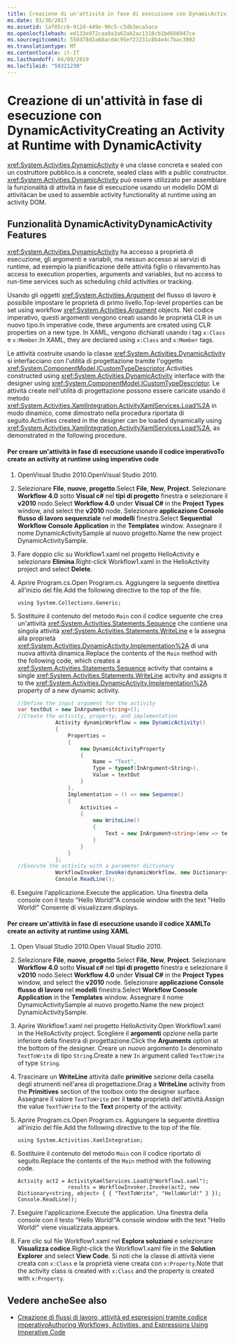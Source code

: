 ```yaml
---
title: Creazione di un'attività in fase di esecuzione con DynamicActivity
ms.date: 03/30/2017
ms.assetid: 1af85cc6-912d-449e-90c5-c5db3eca5ace
ms.openlocfilehash: ed133e972caa9a3a62ab2ac1310cb1bd666947ce
ms.sourcegitcommit: 558d78d2a68acd4c95ef23231c8b4e4c7bac3902
ms.translationtype: MT
ms.contentlocale: it-IT
ms.lasthandoff: 04/09/2019
ms.locfileid: "59321230"
---
```

# <a name="creating-an-activity-at-runtime-with-dynamicactivity"></a><span data-ttu-id="bd366-102">Creazione di un'attività in fase di esecuzione con DynamicActivity</span><span class="sxs-lookup"><span data-stu-id="bd366-102">Creating an Activity at Runtime with DynamicActivity</span></span>
<xref:System.Activities.DynamicActivity> <span data-ttu-id="bd366-103">è una classe concreta e sealed con un costruttore pubblico.</span><span class="sxs-lookup"><span data-stu-id="bd366-103">is a concrete, sealed class with a public constructor.</span></span> <xref:System.Activities.DynamicActivity> <span data-ttu-id="bd366-104">può essere utilizzato per assemblare la funzionalità di attività in fase di esecuzione usando un modello DOM di attività</span><span class="sxs-lookup"><span data-stu-id="bd366-104">can be used to assemble activity functionality at runtime using an activity DOM.</span></span>  
  
## <a name="dynamicactivity-features"></a><span data-ttu-id="bd366-105">Funzionalità DynamicActivity</span><span class="sxs-lookup"><span data-stu-id="bd366-105">DynamicActivity Features</span></span>  
 <xref:System.Activities.DynamicActivity> <span data-ttu-id="bd366-106">ha accesso a proprietà di esecuzione, gli argomenti e variabili, ma nessun accesso ai servizi di runtime, ad esempio la pianificazione delle attività figlio o rilevamento.</span><span class="sxs-lookup"><span data-stu-id="bd366-106">has access to execution properties, arguments and variables, but no access to run-time services such as scheduling child activities or tracking.</span></span>  
  
 <span data-ttu-id="bd366-107">Usando gli oggetti <xref:System.Activities.Argument> del flusso di lavoro è possibile impostare le proprietà di primo livello.</span><span class="sxs-lookup"><span data-stu-id="bd366-107">Top-level properties can be set using workflow <xref:System.Activities.Argument> objects.</span></span> <span data-ttu-id="bd366-108">Nel codice imperativo, questi argomenti vengono creati usando le proprietà CLR in un nuovo tipo.</span><span class="sxs-lookup"><span data-stu-id="bd366-108">In imperative code, these arguments are created using CLR properties on a new type.</span></span> <span data-ttu-id="bd366-109">In XAML, vengono dichiarati usando i tag `x:Class` e `x:Member`.</span><span class="sxs-lookup"><span data-stu-id="bd366-109">In XAML, they are declared using `x:Class` and `x:Member` tags.</span></span>  
  
 <span data-ttu-id="bd366-110">Le attività costruite usando la classe <xref:System.Activities.DynamicActivity> si interfacciano con l'utilità di progettazione tramite l'oggetto <xref:System.ComponentModel.ICustomTypeDescriptor>.</span><span class="sxs-lookup"><span data-stu-id="bd366-110">Activities constructed using <xref:System.Activities.DynamicActivity> interface with the designer using <xref:System.ComponentModel.ICustomTypeDescriptor>.</span></span> <span data-ttu-id="bd366-111">Le attività create nell'utilità di progettazione possono essere caricate usando il metodo <xref:System.Activities.XamlIntegration.ActivityXamlServices.Load%2A> in modo dinamico, come dimostrato nella procedura riportata di seguito.</span><span class="sxs-lookup"><span data-stu-id="bd366-111">Activities created in the designer can be loaded dynamically using <xref:System.Activities.XamlIntegration.ActivityXamlServices.Load%2A>, as demonstrated in the following procedure.</span></span>  
  
#### <a name="to-create-an-activity-at-runtime-using-imperative-code"></a><span data-ttu-id="bd366-112">Per creare un'attività in fase di esecuzione usando il codice imperativo</span><span class="sxs-lookup"><span data-stu-id="bd366-112">To create an activity at runtime using imperative code</span></span>  
  
1. <span data-ttu-id="bd366-113">OpenVisual Studio 2010.</span><span class="sxs-lookup"><span data-stu-id="bd366-113">OpenVisual Studio 2010.</span></span>  
  
2. <span data-ttu-id="bd366-114">Selezionare **File**, **nuove**, **progetto**.</span><span class="sxs-lookup"><span data-stu-id="bd366-114">Select **File**, **New**, **Project**.</span></span> <span data-ttu-id="bd366-115">Selezionare **Workflow 4.0** sotto **Visual c#** nel **tipi di progetto** finestra e selezionare il **v2010** nodo.</span><span class="sxs-lookup"><span data-stu-id="bd366-115">Select **Workflow 4.0** under **Visual C#** in the **Project Types** window, and select the **v2010** node.</span></span> <span data-ttu-id="bd366-116">Selezionare **applicazione Console flusso di lavoro sequenziale** nel **modelli** finestra.</span><span class="sxs-lookup"><span data-stu-id="bd366-116">Select **Sequential Workflow Console Application** in the **Templates** window.</span></span> <span data-ttu-id="bd366-117">Assegnare il nome DynamicActivitySample al nuovo progetto.</span><span class="sxs-lookup"><span data-stu-id="bd366-117">Name the new project DynamicActivitySample.</span></span>  
  
3. <span data-ttu-id="bd366-118">Fare doppio clic su Workflow1.xaml nel progetto HelloActivity e selezionare **Elimina**.</span><span class="sxs-lookup"><span data-stu-id="bd366-118">Right-click Workflow1.xaml in the HelloActivity project and select **Delete**.</span></span>  
  
4. <span data-ttu-id="bd366-119">Aprire Program.cs.</span><span class="sxs-lookup"><span data-stu-id="bd366-119">Open Program.cs.</span></span> <span data-ttu-id="bd366-120">Aggiungere la seguente direttiva all'inizio del file.</span><span class="sxs-lookup"><span data-stu-id="bd366-120">Add the following directive to the top of the file.</span></span>  
  
    ```  
    using System.Collections.Generic;  
    ```  
  
5. <span data-ttu-id="bd366-121">Sostituire il contenuto del metodo `Main` con il codice seguente che crea un'attività <xref:System.Activities.Statements.Sequence> che contiene una singola attività <xref:System.Activities.Statements.WriteLine> e la assegna alla proprietà <xref:System.Activities.DynamicActivity.Implementation%2A> di una nuova attività dinamica.</span><span class="sxs-lookup"><span data-stu-id="bd366-121">Replace the contents of the `Main` method with the following code, which creates a <xref:System.Activities.Statements.Sequence> activity that contains a single <xref:System.Activities.Statements.WriteLine> activity and assigns it to the <xref:System.Activities.DynamicActivity.Implementation%2A> property of a new dynamic activity.</span></span>  
  
    ```csharp  
    //Define the input argument for the activity  
    var textOut = new InArgument<string>();  
    //Create the activity, property, and implementation  
                Activity dynamicWorkflow = new DynamicActivity()  
                {  
                    Properties =   
                    {  
                        new DynamicActivityProperty  
                        {  
                            Name = "Text",  
                            Type = typeof(InArgument<String>),  
                            Value = textOut  
                        }  
                    },  
                    Implementation = () => new Sequence()  
                    {  
                        Activities =   
                        {  
                            new WriteLine()  
                            {  
                                Text = new InArgument<string>(env => textOut.Get(env))  
                            }  
                        }  
                    }  
                };  
    //Execute the activity with a parameter dictionary  
                WorkflowInvoker.Invoke(dynamicWorkflow, new Dictionary<string, object> { { "Text", "Hello World!" } });  
                Console.ReadLine();  
    ```  
  
6. <span data-ttu-id="bd366-122">Eseguire l'applicazione.</span><span class="sxs-lookup"><span data-stu-id="bd366-122">Execute the application.</span></span> <span data-ttu-id="bd366-123">Una finestra della console con il testo "Hello World!"</span><span class="sxs-lookup"><span data-stu-id="bd366-123">A console window with the text "Hello World!"</span></span> <span data-ttu-id="bd366-124">Consente di visualizzare.</span><span class="sxs-lookup"><span data-stu-id="bd366-124">displays.</span></span>  
  
#### <a name="to-create-an-activity-at-runtime-using-xaml"></a><span data-ttu-id="bd366-125">Per creare un'attività in fase di esecuzione usando il codice XAML</span><span class="sxs-lookup"><span data-stu-id="bd366-125">To create an activity at runtime using XAML</span></span>  
  
1. <span data-ttu-id="bd366-126">Open Visual Studio 2010.</span><span class="sxs-lookup"><span data-stu-id="bd366-126">Open Visual Studio 2010.</span></span>  
  
2. <span data-ttu-id="bd366-127">Selezionare **File**, **nuove**, **progetto**.</span><span class="sxs-lookup"><span data-stu-id="bd366-127">Select **File**, **New**, **Project**.</span></span> <span data-ttu-id="bd366-128">Selezionare **Workflow 4.0** sotto **Visual c#** nel **tipi di progetto** finestra e selezionare il **v2010** nodo.</span><span class="sxs-lookup"><span data-stu-id="bd366-128">Select **Workflow 4.0** under **Visual C#** in the **Project Types** window, and select the **v2010** node.</span></span> <span data-ttu-id="bd366-129">Selezionare **applicazione Console flusso di lavoro** nel **modelli** finestra.</span><span class="sxs-lookup"><span data-stu-id="bd366-129">Select  **Workflow Console Application** in the **Templates** window.</span></span> <span data-ttu-id="bd366-130">Assegnare il nome DynamicActivitySample al nuovo progetto.</span><span class="sxs-lookup"><span data-stu-id="bd366-130">Name the new project DynamicActivitySample.</span></span>  
  
3. <span data-ttu-id="bd366-131">Aprire Workflow1.xaml nel progetto HelloActivity.</span><span class="sxs-lookup"><span data-stu-id="bd366-131">Open Workflow1.xaml in the HelloActivity project.</span></span> <span data-ttu-id="bd366-132">Scegliere il **argomenti** opzione nella parte inferiore della finestra di progettazione.</span><span class="sxs-lookup"><span data-stu-id="bd366-132">Click the **Arguments** option at the bottom of the designer.</span></span> <span data-ttu-id="bd366-133">Creare un nuovo argomento `In` denominato `TextToWrite` di tipo `String`.</span><span class="sxs-lookup"><span data-stu-id="bd366-133">Create a new `In` argument called `TextToWrite` of type `String`.</span></span>  
  
4. <span data-ttu-id="bd366-134">Trascinare un **WriteLine** attività dalle **primitive** sezione della casella degli strumenti nell'area di progettazione.</span><span class="sxs-lookup"><span data-stu-id="bd366-134">Drag a **WriteLine** activity from the **Primitives** section of the toolbox onto the designer surface.</span></span> <span data-ttu-id="bd366-135">Assegnare il valore `TextToWrite` per il **testo** proprietà dell'attività.</span><span class="sxs-lookup"><span data-stu-id="bd366-135">Assign the value `TextToWrite` to the **Text** property of the activity.</span></span>  
  
5. <span data-ttu-id="bd366-136">Aprire Program.cs.</span><span class="sxs-lookup"><span data-stu-id="bd366-136">Open Program.cs.</span></span> <span data-ttu-id="bd366-137">Aggiungere la seguente direttiva all'inizio del file.</span><span class="sxs-lookup"><span data-stu-id="bd366-137">Add the following directive to the top of the file.</span></span>  
  
    ```  
    using System.Activities.XamlIntegration;  
    ```  
  
6. <span data-ttu-id="bd366-138">Sostituire il contenuto del metodo `Main` con il codice riportato di seguito.</span><span class="sxs-lookup"><span data-stu-id="bd366-138">Replace the contents of the `Main` method with the following code.</span></span>  
  
    ```  
    Activity act2 = ActivityXamlServices.Load(@"Workflow1.xaml");  
                    results = WorkflowInvoker.Invoke(act2, new Dictionary<string, object> { { "TextToWrite", "HelloWorld!" } });  
    Console.ReadLine();  
    ```  
  
7. <span data-ttu-id="bd366-139">Eseguire l'applicazione.</span><span class="sxs-lookup"><span data-stu-id="bd366-139">Execute the application.</span></span> <span data-ttu-id="bd366-140">Una finestra della console con il testo "Hello World!"</span><span class="sxs-lookup"><span data-stu-id="bd366-140">A console window with the text "Hello World!"</span></span> <span data-ttu-id="bd366-141">viene visualizzata.</span><span class="sxs-lookup"><span data-stu-id="bd366-141">appears.</span></span>  
  
8. <span data-ttu-id="bd366-142">Fare clic sul file Workflow1.xaml nel **Esplora soluzioni** e selezionare **Visualizza codice**.</span><span class="sxs-lookup"><span data-stu-id="bd366-142">Right-click the Workflow1.xaml file in the **Solution Explorer** and select **View Code**.</span></span> <span data-ttu-id="bd366-143">Si noti che la classe di attività viene creata con `x:Class` e la proprietà viene creata con `x:Property`.</span><span class="sxs-lookup"><span data-stu-id="bd366-143">Note that the activity class is created with `x:Class` and the property is created with `x:Property`.</span></span>  
  
## <a name="see-also"></a><span data-ttu-id="bd366-144">Vedere anche</span><span class="sxs-lookup"><span data-stu-id="bd366-144">See also</span></span>

- [<span data-ttu-id="bd366-145">Creazione di flussi di lavoro, attività ed espressioni tramite codice imperativo</span><span class="sxs-lookup"><span data-stu-id="bd366-145">Authoring Workflows, Activities, and Expressions Using Imperative Code</span></span>](authoring-workflows-activities-and-expressions-using-imperative-code.md)
